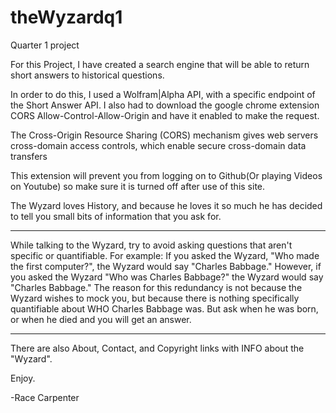 # theWyzardq1
Quarter 1 project

For this Project, I have created a search engine that will be able to return short answers to historical questions.

In order to do this, I used a Wolfram|Alpha API, with a specific endpoint of the Short Answer API.
I also had to download the google chrome extension CORS Allow-Control-Allow-Origin and have it enabled to make the request.

The Cross-Origin Resource Sharing (CORS) mechanism gives web servers cross-domain access controls, which enable secure cross-domain data transfers

This extension will prevent you from logging on to Github(Or playing Videos on Youtube) so make sure it is turned off after use of this site.

The Wyzard loves History, and because he loves it so much he has decided to tell you small bits of information that you ask for.

---------------------------------------------------------

While talking to the Wyzard, try to avoid asking questions that aren't specific or quantifiable. For example: If you asked the Wyzard, "Who made the first computer?", the Wyzard would say "Charles Babbage." However, if you asked the Wyzard "Who was Charles Babbage?" the Wyzard would say "Charles Babbage."
The reason for this redundancy is not because the Wyzard wishes to mock you, but because there is nothing specifically quantifiable about WHO Charles Babbage was. But ask when he was born, or when he died and you will get an answer. 

---------------------------------------------------------

There are also About, Contact, and Copyright links with INFO about the "Wyzard".

Enjoy.

-Race Carpenter
